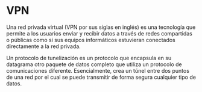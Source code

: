 # VPN
Una red privada virtual (VPN por sus siglas en inglés) es una tecnología que permite a los usuarios enviar y recibir datos a través de redes compartidas o públicas como si sus equipos informáticos estuvieran conectados directamente a la red privada. 

Un protocolo de tunelización es un protocolo que encapsula en su datagrama otro paquete de datos completo que utiliza un protocolo de comunicaciones diferente. Esencialmente, crea un túnel entre dos puntos de una red por el cual se puede transmitir de forma segura cualquier tipo de datos.
